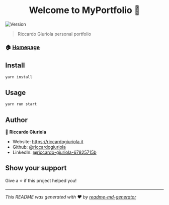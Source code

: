 <h1 align="center">Welcome to MyPortfolio 👋</h1>
<p>
  <img alt="Version" src="https://img.shields.io/badge/version-1.0.0-blue.svg?cacheSeconds=2592000" />
</p>

> Riccardo Giuriola personal portfolio

### 🏠 [Homepage](https://riccardogiuriola.it)

## Install

```sh
yarn install
```

## Usage

```sh
yarn run start
```

## Author

👤 **Riccardo Giuriola**

* Website: https://riccardogiuriola.it
* Github: [@riccardogiuriola](https://github.com/riccardogiuriola)
* LinkedIn: [@riccardo-giuriola-67825715b](https://linkedin.com/in/riccardo-giuriola-67825715b)

## Show your support

Give a ⭐️ if this project helped you!

***
_This README was generated with ❤️ by [readme-md-generator](https://github.com/kefranabg/readme-md-generator)_